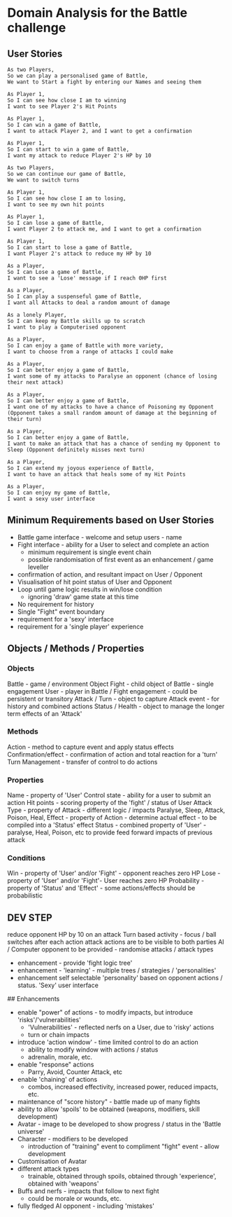 # Domain Analysis for the Battle challenge

## User Stories
```
As two Players,
So we can play a personalised game of Battle,
We want to Start a fight by entering our Names and seeing them

As Player 1,
So I can see how close I am to winning
I want to see Player 2's Hit Points

As Player 1,
So I can win a game of Battle,
I want to attack Player 2, and I want to get a confirmation

As Player 1,
So I can start to win a game of Battle,
I want my attack to reduce Player 2's HP by 10

As two Players,
So we can continue our game of Battle,
We want to switch turns

As Player 1,
So I can see how close I am to losing,
I want to see my own hit points

As Player 1,
So I can lose a game of Battle,
I want Player 2 to attack me, and I want to get a confirmation

As Player 1,
So I can start to lose a game of Battle,
I want Player 2's attack to reduce my HP by 10

As a Player,
So I can Lose a game of Battle,
I want to see a 'Lose' message if I reach 0HP first

As a Player,
So I can play a suspenseful game of Battle,
I want all Attacks to deal a random amount of damage

As a lonely Player,
So I can keep my Battle skills up to scratch
I want to play a Computerised opponent

As a Player,
So I can enjoy a game of Battle with more variety,
I want to choose from a range of attacks I could make

As a Player,
So I can better enjoy a game of Battle,
I want some of my attacks to Paralyse an opponent (chance of losing their next attack)

As a Player,
So I can better enjoy a game of Battle,
I want one of my attacks to have a chance of Poisoning my Opponent (Opponent takes a small random amount of damage at the beginning of their turn)

As a Player,
So I can better enjoy a game of Battle,
I want to make an attack that has a chance of sending my Opponent to Sleep (Opponent definitely misses next turn)

As a Player,
So I can extend my joyous experience of Battle,
I want to have an attack that heals some of my Hit Points

As a Player,
So I can enjoy my game of Battle,
I want a sexy user interface
```

## Minimum Requirements based on User Stories
- Battle game interface - welcome and setup users - name
- Fight interface - ability for a User to select and complete an action
  - minimum requirement is single event chain
  - possible randomisation of first event as an enhancement / game leveller
- confirmation of action, and resultant impact on User / Opponent
- Visualisation of hit point status of User and Opponent
- Loop until game logic results in win/lose condition
  - ignoring 'draw' game state at this time
- No requirement for history
- Single "Fight" event boundary
- requirement for a 'sexy' interface
- requirement for a 'single player' experience

## Objects / Methods / Properties
### Objects
Battle - game / environment Object
Fight - child object of Battle - single engagement
User - player in Battle / Fight engagement - could be persistent or transitory
Attack / Turn - object to capture Attack event - for history and combined actions
Status / Health - object to manage the longer term effects of an 'Attack'

### Methods
Action - method to capture event and apply status effects
Confirmation/effect - confirmation of action and total reaction for a 'turn'
Turn Management - transfer of control to do actions

### Properties
Name - property of 'User'
Control state - ability for a user to submit an action
Hit points - scoring property of the 'fight' / status of User
Attack Type - property of Attack - different logic / impacts
  Paralyse, Sleep, Attack, Poison, Heal,
Effect - property of Action - determine actual effect - to be compiled into a 'Status' effect
Status - combined property of 'User' - paralyse, Heal, Poison, etc to provide feed forward impacts of previous attack

### Conditions
Win - property of 'User' and/or 'Fight' - opponent reaches zero HP
Lose - property of 'User' and/or 'Fight'- User reaches zero HP
Probability - property of 'Status' and 'Effect' - some actions/effects should be probabilistic


## DEV STEP
reduce opponent HP by 10 on an attack
Turn based activity - focus / ball switches after each action
attack actions are to be visible to both parties
AI / Computer opponent to be provided - randomise attacks / attack types
  - enhancement - provide 'fight logic tree'
  - enhancement - 'learning' - multiple trees / strategies / 'personalities'
  - enhancement self selectable 'personality' based on opponent actions / status.
'Sexy' user interface

## Enhancements
- enable "power" of actions - to modify impacts, but introduce 'risks'/'vulnerabilities'
  - 'Vulnerabilities' - reflected nerfs on a User, due to 'risky' actions
  - turn or chain impacts
- introduce 'action window' - time limited control to do an action
  - ability to modify window with actions / status
  - adrenalin, morale, etc.
- enable "response" actions
  - Parry, Avoid, Counter Attack, etc
- enable 'chaining' of actions
  - combos, increased effectivity, increased power, reduced impacts, etc.
- maintenance of "score history" - battle made up of many fights
- ability to allow 'spoils' to be obtained (weapons, modifiers, skill development)
- Avatar - image to be developed to show progress / status in the 'Battle universe'
- Character - modifiers to be developed
  - introduction of "training" event to compliment "fight" event - allow development
- Customisation of Avatar
- different attack types
  - trainable, obtained through spoils, obtained through 'experience', obtained with 'weapons'
- Buffs and nerfs - impacts that follow to next fight
  - could be morale or wounds, etc.
- fully fledged AI opponent - including 'mistakes'

